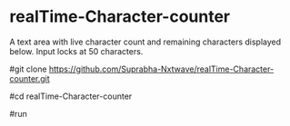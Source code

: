 # realTime-Character-counter
A text area with live character count and remaining characters displayed below. Input locks at 50 characters.





#git clone https://github.com/Suprabha-Nxtwave/realTime-Character-counter.git

#cd realTime-Character-counter


#run

